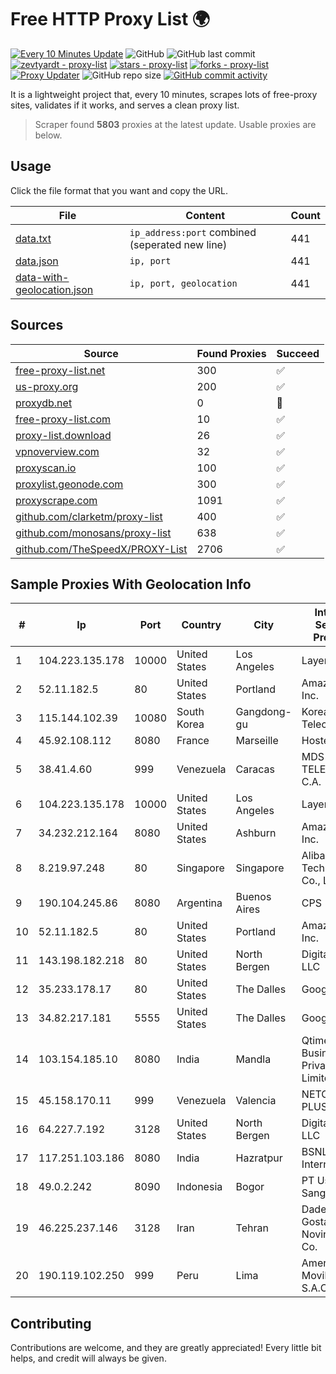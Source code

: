 
# Free HTTP Proxy List 🌍

[![Every 10 Minutes Update](https://github.com/mertguvencli/http-proxy-list/actions/workflows/main.yml/badge.svg?branch=main)](https://github.com/mertguvencli/http-proxy-list/actions/workflows/main.yml)
![GitHub](https://img.shields.io/github/license/mertguvencli/http-proxy-list)
![GitHub last commit](https://img.shields.io/github/last-commit/mertguvencli/http-proxy-list)
[![zevtyardt - proxy-list](https://img.shields.io/static/v1?label=zevtyardt&message=proxy-list&color=blue&logo=github)](https://github.com/zevtyardt/proxy-list "Go to GitHub repo")
[![stars - proxy-list](https://img.shields.io/github/stars/zevtyardt/proxy-list?style=social)](https://github.com/zevtyardt/proxy-list)
[![forks - proxy-list](https://img.shields.io/github/forks/zevtyardt/proxy-list?style=social)](https://github.com/zevtyardt/proxy-list)
[![Proxy Updater](https://github.com/zevtyardt/proxy-list/workflows/Proxy%20Updater/badge.svg)](https://github.com/zevtyardt/proxy-list/actions?query=workflow:"Proxy+Updater")
![GitHub repo size](https://img.shields.io/github/repo-size/zevtyardt/proxy-list)
[![GitHub commit activity](https://img.shields.io/github/commit-activity/m/zevtyardt/proxy-list?logo=commits)](https://github.com/zevtyardt/proxy-list/commits/main)

It is a lightweight project that, every 10 minutes, scrapes lots of free-proxy sites, validates if it works, and serves a clean proxy list.

> Scraper found **5803** proxies at the latest update. Usable proxies are below.

## Usage

Click the file format that you want and copy the URL.

|File|Content|Count|
|----|-------|-----|
|[data.txt](https://raw.githubusercontent.com/mertguvencli/http-proxy-list/main/proxy-list/data.txt)|`ip_address:port` combined (seperated new line)|441|
|[data.json](https://raw.githubusercontent.com/mertguvencli/http-proxy-list/main/proxy-list/data.json)|`ip, port`|441|
|[data-with-geolocation.json](https://raw.githubusercontent.com/mertguvencli/http-proxy-list/main/proxy-list/data-with-geolocation.json)|`ip, port, geolocation`|441|

## Sources

|Source|Found Proxies|Succeed|
|------|-------------|-------|
|[free-proxy-list.net](https://free-proxy-list.net)|300|✅|
|[us-proxy.org](https://www.us-proxy.org)|200|✅|
|[proxydb.net](http://proxydb.net)|0|🚫|
|[free-proxy-list.com](https://free-proxy-list.com/?page=&port=&type%5B%5D=http&type%5B%5D=https&up_time=0&search=Search)|10|✅|
|[proxy-list.download](https://www.proxy-list.download/HTTP)|26|✅|
|[vpnoverview.com](https://vpnoverview.com/privacy/anonymous-browsing/free-proxy-servers)|32|✅|
|[proxyscan.io](https://www.proxyscan.io)|100|✅|
|[proxylist.geonode.com](https://proxylist.geonode.com/api/proxy-list?limit=300&page=1&sort_by=lastChecked&sort_type=desc&protocols=http,https)|300|✅|
|[proxyscrape.com](https://api.proxyscrape.com/v2/?request=displayproxies&protocol=http&timeout=10000&country=all&ssl=all&anonymity=all)|1091|✅|
|[github.com/clarketm/proxy-list](https://raw.githubusercontent.com/clarketm/proxy-list/master/proxy-list-raw.txt)|400|✅|
|[github.com/monosans/proxy-list](https://raw.githubusercontent.com/monosans/proxy-list/main/proxies/http.txt)|638|✅|
|[github.com/TheSpeedX/PROXY-List](https://raw.githubusercontent.com/TheSpeedX/PROXY-List/master/http.txt)|2706|✅|


## Sample Proxies With Geolocation Info

|#|Ip|Port|Country|City|Internet Service Provider|
|-|--|----|-------|----|-------------------------|
|1|104.223.135.178|10000|United States|Los Angeles|LayerHost|
|2|52.11.182.5|80|United States|Portland|Amazon.com, Inc.|
|3|115.144.102.39|10080|South Korea|Gangdong-gu|Korea Telecom|
|4|45.92.108.112|8080|France|Marseille|Hosteur SAS|
|5|38.41.4.60|999|Venezuela|Caracas|MDS TELECOM C.A.|
|6|104.223.135.178|10000|United States|Los Angeles|LayerHost|
|7|34.232.212.164|8080|United States|Ashburn|Amazon.com, Inc.|
|8|8.219.97.248|80|Singapore|Singapore|Alibaba (US) Technology Co., Ltd.|
|9|190.104.245.86|8080|Argentina|Buenos Aires|CPS|
|10|52.11.182.5|80|United States|Portland|Amazon.com, Inc.|
|11|143.198.182.218|80|United States|North Bergen|DigitalOcean, LLC|
|12|35.233.178.17|80|United States|The Dalles|Google LLC|
|13|34.82.217.181|5555|United States|The Dalles|Google LLC|
|14|103.154.185.10|8080|India|Mandla|Qtime Businesses Private Limited|
|15|45.158.170.11|999|Venezuela|Valencia|NETCOM PLUS, C.A|
|16|64.227.7.192|3128|United States|North Bergen|DigitalOcean, LLC|
|17|117.251.103.186|8080|India|Hazratpur|BSNL Internet|
|18|49.0.2.242|8090|Indonesia|Bogor|PT Usaha Adi Sanggoro|
|19|46.225.237.146|3128|Iran|Tehran|Dadeh Gostar Asr Novin P.J.S. Co.|
|20|190.119.102.250|999|Peru|Lima|America Movil Peru S.A.C.|



## Contributing

Contributions are welcome, and they are greatly appreciated! Every
little bit helps, and credit will always be given.

